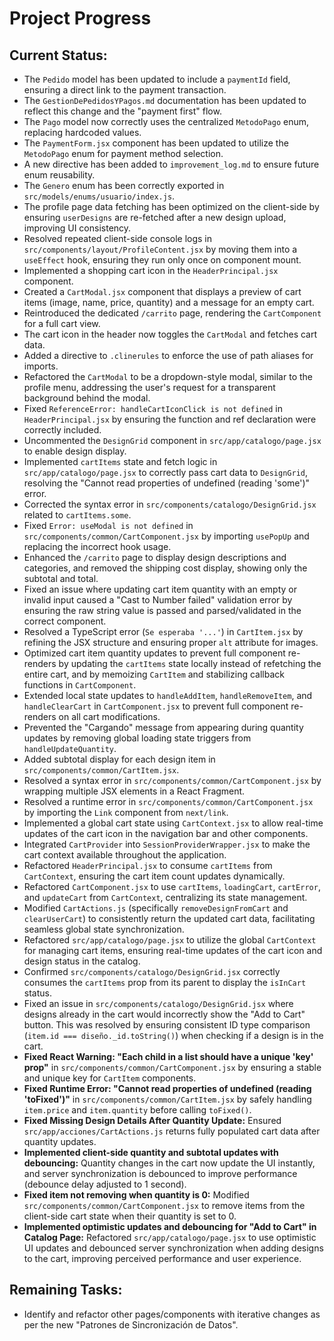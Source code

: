 # Project Progress

## Current Status:
- The `Pedido` model has been updated to include a `paymentId` field, ensuring a direct link to the payment transaction.
- The `GestionDePedidosYPagos.md` documentation has been updated to reflect this change and the "payment first" flow.
- The `Pago` model now correctly uses the centralized `MetodoPago` enum, replacing hardcoded values.
- The `PaymentForm.jsx` component has been updated to utilize the `MetodoPago` enum for payment method selection.
- A new directive has been added to `improvement_log.md` to ensure future enum reusability.
- The `Genero` enum has been correctly exported in `src/models/enums/usuario/index.js`.
- The profile page data fetching has been optimized on the client-side by ensuring `userDesigns` are re-fetched after a new design upload, improving UI consistency.
- Resolved repeated client-side console logs in `src/components/layout/ProfileContent.jsx` by moving them into a `useEffect` hook, ensuring they run only once on component mount.
- Implemented a shopping cart icon in the `HeaderPrincipal.jsx` component.
- Created a `CartModal.jsx` component that displays a preview of cart items (image, name, price, quantity) and a message for an empty cart.
- Reintroduced the dedicated `/carrito` page, rendering the `CartComponent` for a full cart view.
- The cart icon in the header now toggles the `CartModal` and fetches cart data.
- Added a directive to `.clinerules` to enforce the use of path aliases for imports.
- Refactored the `CartModal` to be a dropdown-style modal, similar to the profile menu, addressing the user's request for a transparent background behind the modal.
- Fixed `ReferenceError: handleCartIconClick is not defined` in `HeaderPrincipal.jsx` by ensuring the function and ref declaration were correctly included.
- Uncommented the `DesignGrid` component in `src/app/catalogo/page.jsx` to enable design display.
- Implemented `cartItems` state and fetch logic in `src/app/catalogo/page.jsx` to correctly pass cart data to `DesignGrid`, resolving the "Cannot read properties of undefined (reading 'some')" error.
- Corrected the syntax error in `src/components/catalogo/DesignGrid.jsx` related to `cartItems.some`.
- Fixed `Error: useModal is not defined` in `src/components/common/CartComponent.jsx` by importing `usePopUp` and replacing the incorrect hook usage.
- Enhanced the `/carrito` page to display design descriptions and categories, and removed the shipping cost display, showing only the subtotal and total.
- Fixed an issue where updating cart item quantity with an empty or invalid input caused a "Cast to Number failed" validation error by ensuring the raw string value is passed and parsed/validated in the correct component.
- Resolved a TypeScript error (`Se esperaba '...'`) in `CartItem.jsx` by refining the JSX structure and ensuring proper `alt` attribute for images.
- Optimized cart item quantity updates to prevent full component re-renders by updating the `cartItems` state locally instead of refetching the entire cart, and by memoizing `CartItem` and stabilizing callback functions in `CartComponent`.
- Extended local state updates to `handleAddItem`, `handleRemoveItem`, and `handleClearCart` in `CartComponent.jsx` to prevent full component re-renders on all cart modifications.
- Prevented the "Cargando" message from appearing during quantity updates by removing global loading state triggers from `handleUpdateQuantity`.
- Added subtotal display for each design item in `src/components/common/CartItem.jsx`.
- Resolved a syntax error in `src/components/common/CartComponent.jsx` by wrapping multiple JSX elements in a React Fragment.
- Resolved a runtime error in `src/components/common/CartComponent.jsx` by importing the `Link` component from `next/link`.
- Implemented a global cart state using `CartContext.jsx` to allow real-time updates of the cart icon in the navigation bar and other components.
- Integrated `CartProvider` into `SessionProviderWrapper.jsx` to make the cart context available throughout the application.
- Refactored `HeaderPrincipal.jsx` to consume `cartItems` from `CartContext`, ensuring the cart item count updates dynamically.
- Refactored `CartComponent.jsx` to use `cartItems`, `loadingCart`, `cartError`, and `updateCart` from `CartContext`, centralizing its state management.
- Modified `CartActions.js` (specifically `removeDesignFromCart` and `clearUserCart`) to consistently return the updated cart data, facilitating seamless global state synchronization.
- Refactored `src/app/catalogo/page.jsx` to utilize the global `CartContext` for managing cart items, ensuring real-time updates of the cart icon and design status in the catalog.
- Confirmed `src/components/catalogo/DesignGrid.jsx` correctly consumes the `cartItems` prop from its parent to display the `isInCart` status.
- Fixed an issue in `src/components/catalogo/DesignGrid.jsx` where designs already in the cart would incorrectly show the "Add to Cart" button. This was resolved by ensuring consistent ID type comparison (`item.id === diseño._id.toString()`) when checking if a design is in the cart.
- **Fixed React Warning: "Each child in a list should have a unique 'key' prop"** in `src/components/common/CartComponent.jsx` by ensuring a stable and unique key for `CartItem` components.
- **Fixed Runtime Error: "Cannot read properties of undefined (reading 'toFixed')"** in `src/components/common/CartItem.jsx` by safely handling `item.price` and `item.quantity` before calling `toFixed()`.
- **Fixed Missing Design Details After Quantity Update:** Ensured `src/app/acciones/CartActions.js` returns fully populated cart data after quantity updates.
- **Implemented client-side quantity and subtotal updates with debouncing:** Quantity changes in the cart now update the UI instantly, and server synchronization is debounced to improve performance (debounce delay adjusted to 1 second).
- **Fixed item not removing when quantity is 0:** Modified `src/components/common/CartComponent.jsx` to remove items from the client-side cart state when their quantity is set to 0.
- **Implemented optimistic updates and debouncing for "Add to Cart" in Catalog Page:** Refactored `src/app/catalogo/page.jsx` to use optimistic UI updates and debounced server synchronization when adding designs to the cart, improving perceived performance and user experience.

## Remaining Tasks:
- Identify and refactor other pages/components with iterative changes as per the new "Patrones de Sincronización de Datos".
